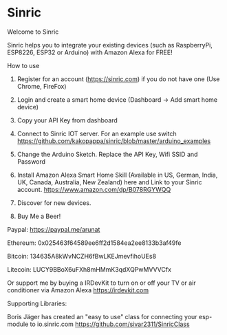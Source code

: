 # Sinric

Welcome to Sinric

Sinric helps you to integrate your existing devices (such as RaspberryPi, ESP8226, ESP32 or Arduino) with Amazon Alexa for FREE!

How to use

1. Register for an account (https://sinric.com) if you do not have one (Use Chrome, FireFox)

2. Login and create a smart home device (Dashboard -> Add smart home device)

3. Copy your API Key from dashboard

4. Connect to Sinric IOT server. For an example use switch
https://github.com/kakopappa/sinric/blob/master/arduino_examples

5. Change the Arduino Sketch. Replace the API Key, Wifi SSID and Password

6. Install Amazon Alexa Smart Home Skill (Available in US, German, India, UK, Canada, Australia, New Zealand) here and Link to your Sinric account.
https://www.amazon.com/dp/B078RGYWQQ

7. Discover for new devices. 

8. Buy Me a Beer!

Paypal: https://paypal.me/arunat

Ethereum: 
0x025463f64589ee6ff2d1584ea2ee8133b3af49fe

Bitcoin: 
134635A8kWvNCZH6fBwLKEJmevfihoUEs8

Litecoin: 
LUCY9BBoX6uFXh8mHMmK3qdXQPwMVVVCfx

Or support me by buying a IRDevKit to turn on or off your TV or air conditioner via Amazon Alexa
https://irdevkit.com

Supporting Libraries:

Boris Jäger has created an "easy to use" class for connecting your esp-module to io.sinric.com
https://github.com/sivar2311/SinricClass
